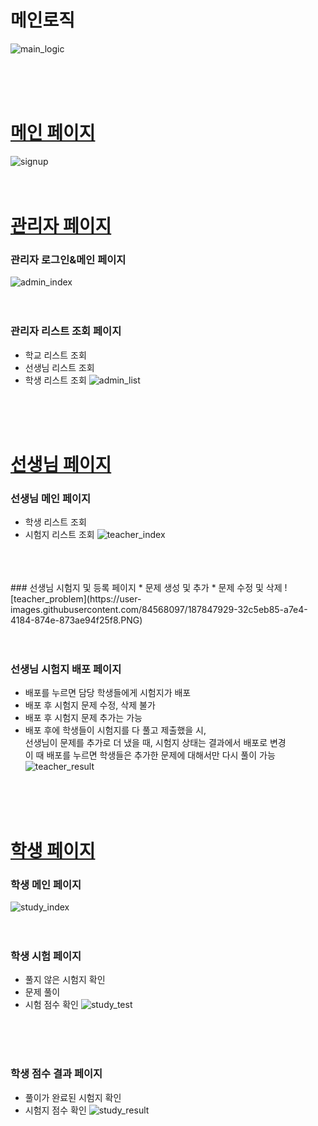 # 메인로직
![main_logic](https://user-images.githubusercontent.com/84568097/188052178-41cd16df-5aa7-4df1-98d6-c4a8ea83c920.PNG)


<br/>
<br/>
<br/>

# [메인 페이지](./schoolManagement/src/main/java/com/example/schoolmanagement/controller/)
![signup](https://user-images.githubusercontent.com/84568097/188051214-2cc77f7d-92c3-4fdf-afcd-1957d2bae512.PNG)
<br/>
<br/>
<br/>

# [관리자 페이지](./schoolManagement/src/main/java/com/example/schoolmanagement/web/siteManager/controller/)

### 관리자 로그인&메인 페이지
![admin_index](https://user-images.githubusercontent.com/84568097/187846854-3c02ac6e-2aa3-4a33-8ece-6b49e11e561c.PNG)
<br/>
<br/>
<br/>

### 관리자 리스트 조회 페이지
* 학교 리스트 조회
* 선생님 리스트 조회
* 학생 리스트 조회
![admin_list](https://user-images.githubusercontent.com/84568097/187847055-38ad558f-b9ff-492f-b18e-a53419631821.PNG)
<br/>
<br/>
<br/>


# [선생님 페이지](./schoolManagement/src/main/java/com/example/schoolmanagement/web/siteTeacher/controller/)
### 선생님 메인 페이지
* 학생 리스트 조회
* 시험지 리스트 조회
![teacher_index](https://user-images.githubusercontent.com/84568097/187847708-ce87b432-c09e-4029-b3af-960ff320219f.PNG)
<br/>
<br/>
<br/>
### 선생님 시험지 및 등록 페이지
* 문제 생성 및 추가
* 문제 수정 및 삭제
![teacher_problem](https://user-images.githubusercontent.com/84568097/187847929-32c5eb85-a7e4-4184-874e-873ae94f25f8.PNG)
<br/>
<br/>
<br/>

### 선생님 시험지 배포 페이지
* 배포를 누르면 담당 학생들에게 시험지가 배포
* 배포 후 시험지 문제 수정, 삭제 불가
* 배포 후 시험지 문제 추가는 가능
* 배포 후에 학생들이 시험지를 다 풀고 제출했을 시,<br/>
 선생님이 문제를 추가로 더 냈을 때, 시험지 상태는 결과에서 배포로 변경  
 이 때 배포를 누르면 학생들은 추가한 문제에 대해서만 다시 풀이 가능
![teacher_result](https://user-images.githubusercontent.com/84568097/188052564-c3d162a2-5991-4327-afb7-0d11b7c7e2ba.PNG)

<br/>
<br/>
<br/>

# [학생 페이지](./schoolManagement/src/main/java/com/example/schoolmanagement/web/siteStudy/controller/)
### 학생 메인 페이지
![study_index](https://user-images.githubusercontent.com/84568097/187848791-1c32de2a-2f71-413b-b8dc-054f0a0d2d58.PNG)
<br/>
<br/>
<br/>

### 학생 시험 페이지
* 풀지 않은 시험지 확인
* 문제 풀이
* 시험 점수 확인
![study_test](https://user-images.githubusercontent.com/84568097/187848953-2b0836cc-3868-42dd-bbfb-4935c39b248a.PNG)
<br/>
<br/>
<br/>

### 학생 점수 결과 페이지
* 풀이가 완료된 시험지 확인
* 시험지 점수 확인
![study_result](https://user-images.githubusercontent.com/84568097/187849280-9560bf65-6734-48e4-a13e-a52704d98bfb.PNG)
